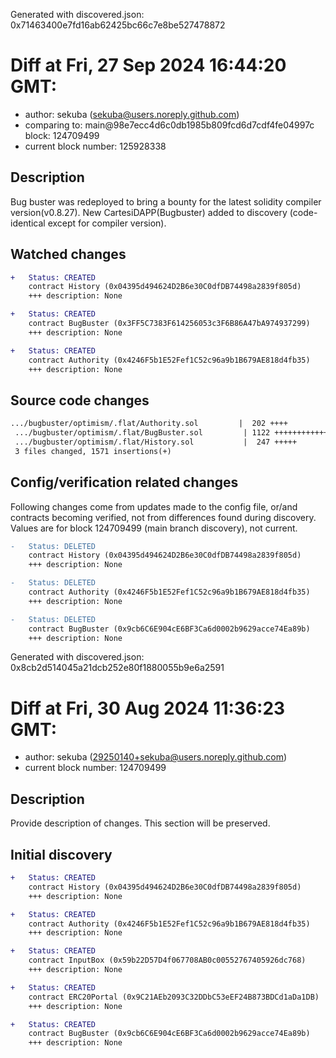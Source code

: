 Generated with discovered.json: 0x71463400e7fd16ab62425bc66c7e8be527478872

# Diff at Fri, 27 Sep 2024 16:44:20 GMT:

- author: sekuba (<sekuba@users.noreply.github.com>)
- comparing to: main@98e7ecc4d6c0db1985b809fcd6d7cdf4fe04997c block: 124709499
- current block number: 125928338

## Description

Bug buster was redeployed to bring a bounty for the latest solidity compiler version(v0.8.27). New CartesiDAPP(Bugbuster) added to discovery (code-identical except for compiler version).

## Watched changes

```diff
+   Status: CREATED
    contract History (0x04395d494624D2B6e30C0dfDB74498a2839f805d)
    +++ description: None
```

```diff
+   Status: CREATED
    contract BugBuster (0x3FF5C7383F614256053c3F6B86A47bA974937299)
    +++ description: None
```

```diff
+   Status: CREATED
    contract Authority (0x4246F5b1E52Fef1C52c96a9b1B679AE818d4fb35)
    +++ description: None
```

## Source code changes

```diff
.../bugbuster/optimism/.flat/Authority.sol         |  202 ++++
 .../bugbuster/optimism/.flat/BugBuster.sol         | 1122 ++++++++++++++++++++
 .../bugbuster/optimism/.flat/History.sol           |  247 +++++
 3 files changed, 1571 insertions(+)
```

## Config/verification related changes

Following changes come from updates made to the config file,
or/and contracts becoming verified, not from differences found during
discovery. Values are for block 124709499 (main branch discovery), not current.

```diff
-   Status: DELETED
    contract History (0x04395d494624D2B6e30C0dfDB74498a2839f805d)
    +++ description: None
```

```diff
-   Status: DELETED
    contract Authority (0x4246F5b1E52Fef1C52c96a9b1B679AE818d4fb35)
    +++ description: None
```

```diff
-   Status: DELETED
    contract BugBuster (0x9cb6C6E904cE6BF3Ca6d0002b9629acce74Ea89b)
    +++ description: None
```

Generated with discovered.json: 0x8cb2d514045a21dcb252e80f1880055b9e6a2591

# Diff at Fri, 30 Aug 2024 11:36:23 GMT:

- author: sekuba (<29250140+sekuba@users.noreply.github.com>)
- current block number: 124709499

## Description

Provide description of changes. This section will be preserved.

## Initial discovery

```diff
+   Status: CREATED
    contract History (0x04395d494624D2B6e30C0dfDB74498a2839f805d)
    +++ description: None
```

```diff
+   Status: CREATED
    contract Authority (0x4246F5b1E52Fef1C52c96a9b1B679AE818d4fb35)
    +++ description: None
```

```diff
+   Status: CREATED
    contract InputBox (0x59b22D57D4f067708AB0c00552767405926dc768)
    +++ description: None
```

```diff
+   Status: CREATED
    contract ERC20Portal (0x9C21AEb2093C32DDbC53eEF24B873BDCd1aDa1DB)
    +++ description: None
```

```diff
+   Status: CREATED
    contract BugBuster (0x9cb6C6E904cE6BF3Ca6d0002b9629acce74Ea89b)
    +++ description: None
```
